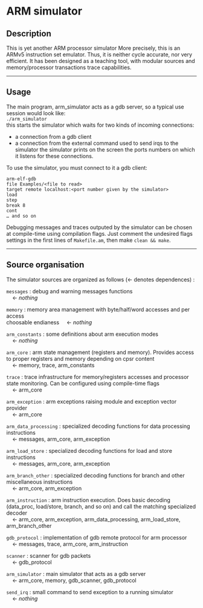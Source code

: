 # ARM simulator

## Description

This is yet another ARM processor simulator
More precisely, this is an ARMv5 instruction set emulator. Thus, it is neither
cycle accurate, nor very efficient. It has been designed as a teaching tool,
with modular sources and memory/processor transactions trace capabilities.

<hr/>

## Usage

The main program, arm_simulator acts as a gdb server, so a typical use session
would look like:<br/>
`./arm_simulator`<br/>
this starts the simulator which waits for two kinds of incoming connections:
- a connection from a gdb client
- a connection from the external command used to send irqs to the simulator
the simulator prints on the screen the ports numbers on which it listens for
these connections.

To use the simulator, you must connect to it a gdb client:
```
arm-elf-gdb
file Examples/<file to read>
target remote localhost:<port number given by the simulator>
load
step
break 8
cont
… and so on
```

Debugging messages and traces outputed by the simulator can be chosen at
compile-time using compilation flags. Just comment the undesired flags settings
in the first lines of `Makefile.am`, then make `clean && make`.


<hr/>

## Source organisation

The simulator sources are organized as follows (← denotes dependences) :

`messages` : debug and warning messages functions<br/>
&nbsp;&nbsp;&nbsp;&nbsp;← *nothing*

`memory` : memory area management with byte/half/word accesses and per access<br/> choosable endianess
&nbsp;&nbsp;&nbsp;&nbsp;← *nothing*

`arm_constants` : some definitions about arm execution modes<br/>
&nbsp;&nbsp;&nbsp;&nbsp;← *nothing*

`arm_core` : arm state management (registers and memory). Provides access to proper registers and memory depending on cpsr content<br/>
&nbsp;&nbsp;&nbsp;&nbsp;← memory, trace, arm_constants

`trace` : trace infrastructure for memory/registers accesses and processor state monitoring. Can be configured using compile-time flags<br/>
&nbsp;&nbsp;&nbsp;&nbsp;← arm_core

`arm_exception` : arm exceptions raising module and exception vector provider<br/>
&nbsp;&nbsp;&nbsp;&nbsp;← arm_core

`arm_data_processing` : specialized decoding functions for data processing instructions<br/>
&nbsp;&nbsp;&nbsp;&nbsp;← messages, arm_core, arm_exception

`arm_load_store` : specialized decoding functions for load and store instructions<br/>
&nbsp;&nbsp;&nbsp;&nbsp;← messages, arm_core, arm_exception

`arm_branch_other` : specialized decoding functions for branch and other miscellaneous instructions<br/>
&nbsp;&nbsp;&nbsp;&nbsp;← arm_core, arm_exception

`arm_instruction` : arm instruction execution. Does basic decoding (data_proc, load/store, branch, and so on) and call the matching specialized decoder<br/>
&nbsp;&nbsp;&nbsp;&nbsp;← arm_core, arm_exception, arm_data_processing, arm_load_store, arm_branch_other

`gdb_protocol` : implementation of gdb remote protocol for arm processor<br/>
&nbsp;&nbsp;&nbsp;&nbsp;← messages, trace, arm_core, arm_instruction

`scanner` : scanner for gdb packets<br/>
&nbsp;&nbsp;&nbsp;&nbsp;← gdb_protocol

`arm_simulator` : main simulator that acts as a gdb server<br/>
&nbsp;&nbsp;&nbsp;&nbsp;← arm_core, memory, gdb_scanner, gdb_protocol

`send_irq` : small command to send exception to a running simulator<br/>
&nbsp;&nbsp;&nbsp;&nbsp;← *nothing*
